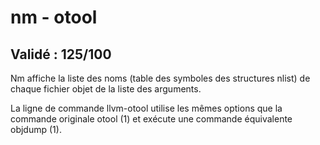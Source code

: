 # nm - otool

## Validé : 125/100

Nm affiche la liste des noms (table des symboles des structures nlist) de chaque fichier objet de la liste des arguments.

La ligne de commande llvm-otool utilise les mêmes options que la commande originale otool (1) et exécute une commande équivalente objdump (1).
